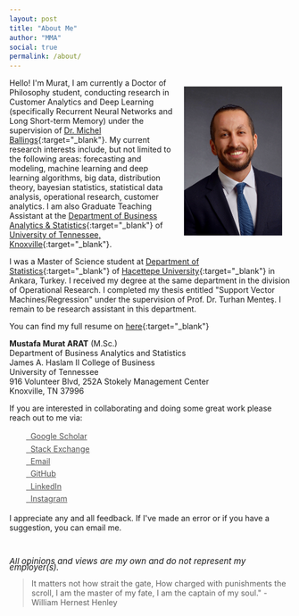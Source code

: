 ```yaml
---
layout: post
title: "About Me"
author: "MMA"
social: true
permalink: /about/
---
```


<center>
<img src="/assets/2017-09-03-23.35.54.jpg" alt="MMA" align="right" style="width: 35%; height: 35%; margin:15px">
</center> 

Hello! I'm Murat, I am currently a Doctor of Philosophy student, conducting research in Customer Analytics and Deep Learning (specifically Recurrent Neural Networks and Long Short-term Memory) under the supervision of [Dr. Michel Ballings](http://ballings.co/){:target="_blank"}. My current research interests include, but not limited to the following areas: forecasting and modeling, machine learning and deep learning algorithms, big data, distribution theory, bayesian statistics, statistical data analysis, operational research, customer analytics. I am also Graduate Teaching Assistant at the [Department of Business Analytics & Statistics](https://haslam.utk.edu/business-analytics-statistics){:target="_blank"} of [University of Tennessee, Knoxville](https://www.utk.edu/){:target="_blank"}.

I was a Master of Science student at [Department of Statistics](http://www.stat.hacettepe.edu.tr/){:target="_blank"} of [Hacettepe University](https://www.hacettepe.edu.tr/){:target="_blank"} in Ankara, Turkey. I received my degree at the same department in the division of Operational Research. I completed my thesis entitled "Support Vector Machines/Regression" under the supervision of Prof. Dr. Turhan Menteş. I remain to be research assistant in this department. 

You can find my full resume on [here](https://github.com/mmuratarat/MMA-CV/blob/master/resume.pdf){:target="_blank"}

**Mustafa Murat ARAT** (M.Sc.)<br>
Department of Business Analytics and Statistics<br>
James A. Haslam II College of Business<br>
University of Tennessee<br>
916 Volunteer Blvd, 252A Stokely Management Center<br>
Knoxville, TN 37996<br>

If you are interested in collaborating and doing some great work please reach out to me via:

<div class="contact-buttons" style="line-height:160%;margin-left:30px;margin-top:10px">
<p>
<a href="https://scholar.google.com/citations?user=TnkvSpsAAAAJ" target="_blank" style="color:#515151;"><i class="fa fa-graduation-cap"></i> &nbsp; Google Scholar<br></a> 
 <a href="https://stackexchange.com/users/1720655/mustafa-murat-arat" target="_blank" style="color:#515151;"><i class="fa fa-stack-exchange"></i> &nbsp; Stack Exchange<br></a> 
<a href="mailto:arat.murat@gmail.com" target="_blank" style="color:#515151;"><i class="fa fa-envelope" style="font-size:1em"></i> &nbsp; Email<br></a> 
<a href="https://github.com/mmuratarat" target="_blank" style="color:#515151;"><i class="fa fa-github" style="font-size:1em"></i> &nbsp; GitHub<br></a> 
<a href="https://www.linkedin.com/in/mmuratarat/" target="_blank" style="color:#515151;"><i class="fa fa-linkedin" style="font-size:1em"></i> &nbsp; LinkedIn<br></a>
 <a href="https://www.instagram.com/mustafamuratarat/" target="_blank" style="color:#515151;"><i class="fa fa-instagram" style="font-size:1em"></i> &nbsp; Instagram<br></a>
</p>
</div>


I appreciate any and all feedback. If I've made an error or if you have a suggestion, you can email me.

<br>
<P CLASS="footnote" style="line-height:0.75; font-size:15px">
<i class="fa fa-asterisk" style="font-size:1em"></i> <i>All opinions and views are my own and do not represent my employer(s).</i>
</P>


<blockquote> It matters not how strait the gate, How charged with punishments the scroll, I am the master of my fate, I am the captain of my soul." - William Hernest Henley</blockquote>
